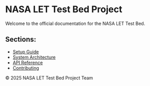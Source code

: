 # NASA LET Test Bed Project
Welcome to the official documentation for the NASA LET Test Bed.

## Sections:
- [Setup Guide](setup.md)
- [System Architecture](architecture.md)
- [API Reference](api-reference.md)
- [Contributing](contributing.md)


© 2025 NASA LET Test Bed Project Team

